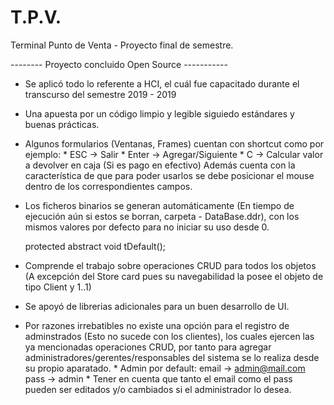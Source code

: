 # T.P.V.
Terminal Punto de Venta - Proyecto final de semestre.

-------- Proyecto concluido Open Source -----------
- Se aplicó todo lo referente a HCI, el cuál fue capacitado durante el transcurso del semestre 2019 - 2019
- Una apuesta por un código limpio y legible siguiedo estándares y buenas prácticas.
- Algunos formularios (Ventanas, Frames) cuentan con shortcut como por ejemplo: 
      * ESC  -> Salir
      * Enter -> Agregar/Siguiente
      * C -> Calcular valor a devolver en caja (Si es pago en efectivo)
  Además cuenta con la característica de que para poder usarlos se debe posicionar el mouse dentro de los correspondientes campos. 
- Los ficheros binarios se generan automáticamente (En tiempo de ejecución aún si estos se borran, carpeta - DataBase.ddr), 
   con los mismos valores por defecto para no iniciar su uso desde 0.
   
   protected abstract void tDefault();
   
- Comprende el trabajo sobre operaciones CRUD para todos los objetos (A excepción del Store card pues su navegabilidad la posee
  el objeto de tipo Client y 1..1)
- Se apoyó de librerias adicionales para un buen desarrollo de UI.
- Por razones irrebatibles no existe una opción para el registro de adminstrados (Esto no sucede con los clientes), los cuales ejercen 
  las ya mencionadas operaciones CRUD, por tanto para agregar administradores/gerentes/responsables del sistema se lo realiza desde 
  su propio aparatado.
      * Admin por default: email -> admin@mail.com
                           pass  -> admin
       * Tener en cuenta que tanto el email como el pass pueden ser editados y/o cambiados si el administrador lo desea.
